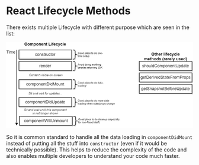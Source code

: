 # React Lifecycle Methods

There exists multiple Lifecycle with different purpose which are seen in the list:

![Lifecycle_Methods](img/react/lifecycle.png)

So it is common standard to handle all the data loading in `componentDidMount` instead of putting all the stuff into `constructor` (even if it would be technically possible). This helps to reduce the complexity of the code and also enables multiple developers to understand your code much faster.
